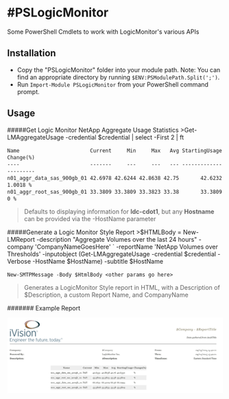 #PSLogicMonitor
===========
Some PowerShell Cmdlets to work with LogicMonitor's various APIs

Installation
------------
 * Copy the "PSLogicMonitor" folder into your module path. Note: You can find an
appropriate directory by running `$ENV:PSModulePath.Split(';')`.
 * Run `Import-Module PSLogicMonitor` from your PowerShell command prompt.

Usage
-----
 
#####Get Logic Monitor NetApp Aggregate Usage Statistics
    >Get-LMAggregateUsage -credential $credential  | select -First 2 | ft
    
    Name                       Current     Min     Max   Avg StartingUsage Change(%)
    ----                       -------     ---     ---   --- ------------- ---------
    n01_aggr_data_sas_900gb_01 42.6978 42.6244 42.8638 42.75       42.6232 1.0018 % 
    n01_aggr_root_sas_900gb_01 33.3809 33.3809 33.3823 33.38       33.3809 0 % 
 
 >Defaults to displaying information for **ldc-cdot1**, but any **Hostname** can be provided via the -HostName parameter
 

#####Generate a Logic Monitor Style Report
    >$HTMLBody = New-LMReport -description "Aggregate Volumes over the last 24 hours" -company 'CompanyNameGoesHere' `
    -reportName 'NetApp Volumes over Thresholds' -inputobject (Get-LMAggregateUsage -credential $credential -Verbose -HostName $HostName) -subtitle $HostName
    
    New-SMTPMessage -Body $HtmlBody <other params go here>
 
 >Generates a LogicMonitor Style report in HTML, with a Description of $Description, a custom Report Name, and CompanyName
 
 ####### Example Report

 
![Althought this data woudl be embedded in an email, usually, this is what the report looks like](https://github.com/1RedOne/PSLogicMonitor/blob/master/img/img01.png)
 
